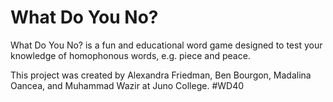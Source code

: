 # What Do You No?

What Do You No? is a fun and educational word game designed to test your knowledge of homophonous words, e.g. piece and peace.

This project was created by Alexandra Friedman, Ben Bourgon, Madalina Oancea, and Muhammad Wazir at Juno College. #WD40
